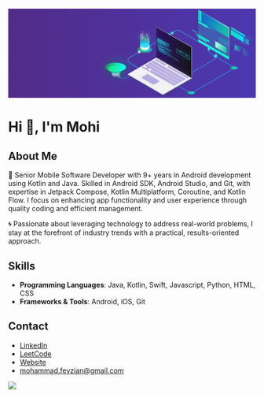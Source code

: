 <!--
**MohammadFeyzian/MohammadFeyzian** is a ✨ _special_ ✨ repository because its `README.md` (this file) appears on your GitHub profile.

Here are some ideas to get you started:

- 🔭 I’m currently working on ...
- 🌱 I’m currently learning ...
- 👯 I’m looking to collaborate on ...
- 🤔 I’m looking for help with ...
- 💬 Ask me about ...
- 📫 How to reach me: ...
- 😄 Pronouns: ...
- ⚡ Fun fact: ...
-->


![Animated Banner](media/banner.gif)

# Hi 👋, I'm Mohi

## About Me
🚀 Senior Mobile Software Developer with 9+ years in Android development using Kotlin and Java. Skilled in Android SDK, Android Studio, and Git, with expertise in Jetpack Compose, Kotlin Multiplatform, Coroutine, and Kotlin Flow. I focus on enhancing app functionality and user experience through quality coding and efficient management.

🌀 Passionate about leveraging technology to address real-world problems, I stay at the forefront of industry trends with a practical, results-oriented approach.

## Skills
- **Programming Languages**: Java, Kotlin, Swift, Javascript, Python, HTML, CSS
- **Frameworks & Tools**: Android, iOS, Git

## Contact
- [LinkedIn](https://www.linkedin.com/in/mohammadfeyzian/)
- [LeetCode](https://leetcode.com/u/mohammadfeyzian/)
- [Website](https://mohifeyzian.com/)
- mohammad.feyzian@gmail.com



![](https://komarev.com/ghpvc/?username=MohammadFeyzian&style=for-the-badge)
